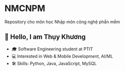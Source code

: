 # NMCNPM
Repository cho môn học Nhập môn công nghệ phần mềm
## 👋 Hello, I am Thụy Khương
- 🎓 Software Engineering student at PTIT
- 💻 Interested in Web & Mobile Development, AI/ML
- 🛠 Skills: Python, Java, JavaScript, MySQL
